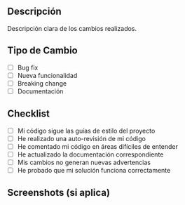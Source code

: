 ## Descripción
Descripción clara de los cambios realizados.

## Tipo de Cambio
- [ ] Bug fix
- [ ] Nueva funcionalidad
- [ ] Breaking change
- [ ] Documentación

## Checklist
- [ ] Mi código sigue las guías de estilo del proyecto
- [ ] He realizado una auto-revisión de mi código
- [ ] He comentado mi código en áreas difíciles de entender
- [ ] He actualizado la documentación correspondiente
- [ ] Mis cambios no generan nuevas advertencias
- [ ] He probado que mi solución funciona correctamente

## Screenshots (si aplica)
